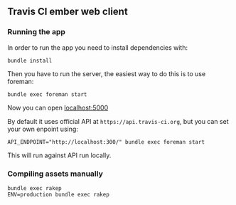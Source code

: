 ## Travis CI ember web client

### Running the app

In order to run the app you need to install dependencies with:

    bundle install

Then you have to run the server, the easiest way to do this is to
use foreman:

    bundle exec foreman start

Now you can open [localhost:5000](http://localhost:5000)

By default it uses official API at `https://api.travis-ci.org`, but you
can set your own enpoint using:


    API_ENDPOINT="http://localhost:300/" bundle exec foreman start

This will run against API run locally.

### Compiling assets manually

    bundle exec rakep
    ENV=production bundle exec rakep
